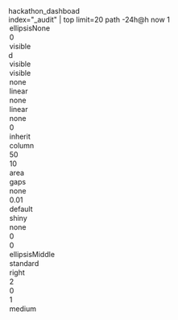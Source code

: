 <dashboard>
  <label>hackathon_dashboad</label>
  <row>
    <panel>
      <title>A better title</title>
      <chart>
        <search>
          <query>index="_audit" | top limit=20 path</query>
          <earliest>-24h@h</earliest>
          <latest>now</latest>
          <sampleRatio>1</sampleRatio>
        </search>
        <option name="charting.axisLabelsX.majorLabelStyle.overflowMode">ellipsisNone</option>
        <option name="charting.axisLabelsX.majorLabelStyle.rotation">0</option>
        <option name="charting.axisTitleX.visibility">visible</option>d
        <option name="charting.axisTitleY.visibility">visible</option>
        <option name="charting.axisTitleY2.visibility">visible</option>
        <option name="charting.axisX.abbreviation">none</option>
        <option name="charting.axisX.scale">linear</option>
        <option name="charting.axisY.abbreviation">none</option>
        <option name="charting.axisY.scale">linear</option>
        <option name="charting.axisY2.abbreviation">none</option>
        <option name="charting.axisY2.enabled">0</option>
        <option name="charting.axisY2.scale">inherit</option>
        <option name="charting.chart">column</option>
        <option name="charting.chart.bubbleMaximumSize">50</option>
        <option name="charting.chart.bubbleMinimumSize">10</option>
        <option name="charting.chart.bubbleSizeBy">area</option>
        <option name="charting.chart.nullValueMode">gaps</option>
        <option name="charting.chart.showDataLabels">none</option>
        <option name="charting.chart.sliceCollapsingThreshold">0.01</option>
        <option name="charting.chart.stackMode">default</option>
        <option name="charting.chart.style">shiny</option>
        <option name="charting.drilldown">none</option>
        <option name="charting.layout.splitSeries">0</option>
        <option name="charting.layout.splitSeries.allowIndependentYRanges">0</option>
        <option name="charting.legend.labelStyle.overflowMode">ellipsisMiddle</option>
        <option name="charting.legend.mode">standard</option>
        <option name="charting.legend.placement">right</option>
        <option name="charting.lineWidth">2</option>
        <option name="trellis.enabled">0</option>
        <option name="trellis.scales.shared">1</option>
        <option name="trellis.size">medium</option>
      </chart>
    </panel>
  </row>
